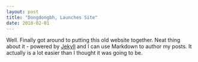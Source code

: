 ```yaml
---
layout: post
title: "Dongdongbh, Launches Site"
date: 2018-02-01
---
```


Well. Finally got around to putting this old website together. Neat thing about it - powered by [Jekyll](http://jekyllrb.com) and I can use Markdown to author my posts. It actually is a lot easier than I thought it was going to be.
